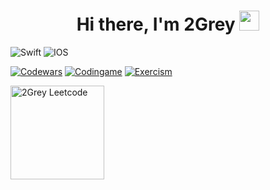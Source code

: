 <h1 align="center">Hi there, I'm 2Grey</a> 
<img src="https://github.com/blackcater/blackcater/raw/main/images/Hi.gif" height="32"/></h1>

![Swift](https://img.shields.io/badge/swift-F54A2A?style=for-the-badge&logo=swift&logoColor=white)
![IOS](https://img.shields.io/badge/iOS-000000?style=for-the-badge&logo=ios&logoColor=white)

[![Codewars](https://img.shields.io/badge/Codewars-B1361E?style=for-the-badge&logo=codewars&logoColor=white)](https://www.codewars.com/users/2Grey)
[![Codingame](https://img.shields.io/badge/Codingame-454c55?style=for-the-badge&logo=data:image/png;base64,iVBORw0KGgoAAAANSUhEUgAAACAAAAAgCAMAAABEpIrGAAAAYFBMVEX/0gD90QAzMyYuMCaAcBc4OCR6axggJSklKSj6zgGNeRXatgfqwgRQSiD1ygJDQCNkWhzzyQK4mw3EpQt1ZxqjixGskg+GdRbhuwZGQiKYghO/oAzMqwmpkBBZUR/txANNOdpLAAAAqklEQVQYGcXBR5bCMBQEwLYtqSVnmxxmuP8t0ROYDb/XVOF3xlDXpwRtz8xBSpFZAy0ya6A5Zg5aar1vE771x/Z0XKAsITKr77D1E188TNU/Nx0sO350sDhu4gjLzM0M08S35gxLz7dLB9OVxfSXYOobknHeVbAtAxnDGcpjIIcO0lqTIUGo1oFkC9t4c55ZgBBZXBIEvqxQWPgKCos9JBZXSCwOkFgcoDwBt3EIc30KA/oAAAAASUVORK5CYII=)](https://www.codingame.com/profile/c763b264d717eca31a26ddffa5ca8a223740883)
[![Exercism](https://img.shields.io/badge/Exercism-009CAB?style=for-the-badge&logo=exercism&logoColor=white)](https://exercism.io/profiles/2Grey)

<img src="https://leetcode.card.workers.dev/2Grey?theme=auto&font=source_code_pro&extension=null" alt="2Grey Leetcode" height="150"/>

